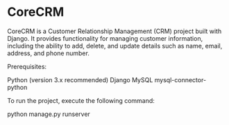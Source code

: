 # CoreCRM

CoreCRM is a Customer Relationship Management (CRM) project built with Django. It provides functionality for managing customer information, including the ability to add, delete, and update details such as name, email, address, and phone number.

Prerequisites:

Python (version 3.x recommended)
Django
MySQL
mysql-connector-python

To run the project, execute the following command:

python manage.py runserver